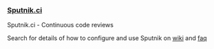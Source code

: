 ### [Sputnik.ci](https://sputnik.ci/)

Sputnik.ci - Continuous code reviews

Search for details of how to configure and use Sputnik on [wiki](https://github.com/TouK/sputnik-ci/wiki) and [faq](https://github.com/TouK/sputnik-ci/wiki/FAQ)
